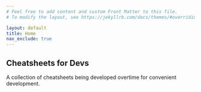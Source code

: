 ```yaml
---
# Feel free to add content and custom Front Matter to this file.
# To modify the layout, see https://jekyllrb.com/docs/themes/#overriding-theme-defaults

layout: default
title: Home
nav_exclude: true
---
```


## Cheatsheets for Devs

A collection of cheatsheets being developed overtime for convenient development.
